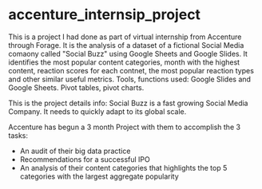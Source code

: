 # accenture_internsip_project
This is a project I had done as part of virtual internship from Accenture through Forage. It is the analysis of a dataset of a fictional Social Media comaony called "Social Buzz" using Google Sheets and Google Slides. It identifies the most popular content categories, month with the highest content, reaction scores for each contnet, the most popular reaction types and other similar useful metrics.
Tools, functions used: Google Slides and Google Sheets. Pivot tables, pivot charts.

This is the project details info: Social Buzz is a fast growing Social Media Company. It needs to quickly adapt to its global scale.

Accenture has begun a 3 month Project with them to accomplish the 3 tasks:

- An audit of their big data practice 
- Recommendations for a successful IPO 
- An analysis of their content categories that highlights the top 5 categories with the largest aggregate popularity 

